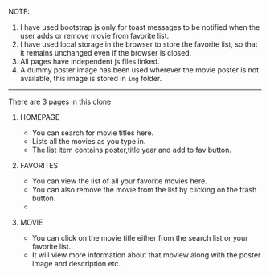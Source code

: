 NOTE: 
1. I have used bootstrap js only for toast messages to be notified when the user adds or remove movie from favorite list.
2. I have used local storage in the browser to store the favorite list, so that it remains unchanged even if the browser is closed.
3. All pages have independent js files linked.
4. A dummy poster image has been used wherever the movie poster is not available, this image is stored in `img` folder.

----------------------------------------------------------------------------------------------------------------------

There are 3 pages in this clone 

1. HOMEPAGE
    - You can search for movie titles here.
    - Lists all the movies as you type in.
    - The list item contains poster,title year and add to fav button.
      
2. FAVORITES
   - You can view the list of all your favorite movies here.
   - You can also remove the movie from the list by clicking on the trash button.
   - 
3. MOVIE
    - You can click on the movie title either from the search list or your favorite list.
    - It will view more information about that moview along with the poster image and description etc.

